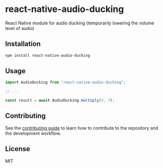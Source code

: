 # react-native-audio-ducking

React Native module for audio ducking (temporarily lowering the volume level of audio)

## Installation

```sh
npm install react-native-audio-ducking
```

## Usage

```js
import AudioDucking from "react-native-audio-ducking";

// ...

const result = await AudioDucking.multiply(3, 7);
```

## Contributing

See the [contributing guide](CONTRIBUTING.md) to learn how to contribute to the repository and the development workflow.

## License

MIT
